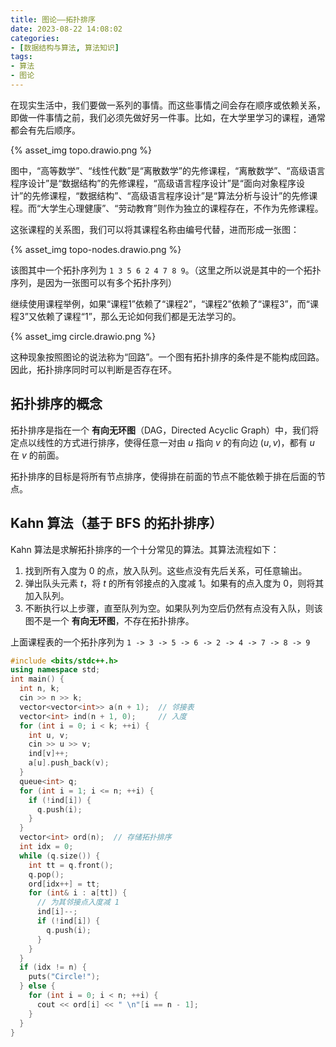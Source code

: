 ```yaml
---
title: 图论——拓扑排序
date: 2023-08-22 14:08:02
categories:
- [数据结构与算法, 算法知识]
tags:
- 算法
- 图论
---
```

在现实生活中，我们要做一系列的事情。而这些事情之间会存在顺序或依赖关系，即做一件事情之前，我们必须先做好另一件事。比如，在大学里学习的课程，通常都会有先后顺序。

<!-- more -->

{% asset_img topo.drawio.png %}

图中，“高等数学”、“线性代数”是“离散数学”的先修课程，“离散数学”、“高级语言程序设计”是“数据结构”的先修课程，“高级语言程序设计”是“面向对象程序设计”的先修课程，“数据结构”、“高级语言程序设计”是“算法分析与设计”的先修课程。而“大学生心理健康”、“劳动教育”则作为独立的课程存在，不作为先修课程。

这张课程的关系图，我们可以将其课程名称由编号代替，进而形成一张图：

{% asset_img topo-nodes.drawio.png %}

该图其中一个拓扑序列为 `1 3 5 6 2 4 7 8 9`。（这里之所以说是其中的一个拓扑序列，是因为一张图可以有多个拓扑序列）

继续使用课程举例，如果“课程1”依赖了“课程2”，“课程2”依赖了“课程3”，而“课程3”又依赖了课程“1”，那么无论如何我们都是无法学习的。

{% asset_img circle.drawio.png %}

这种现象按照图论的说法称为“回路”。一个图有拓扑排序的条件是不能构成回路。因此，拓扑排序同时可以判断是否存在环。

## 拓扑排序的概念

拓扑排序是指在一个 **有向无环图**（DAG，Directed Acyclic Graph）中，我们将定点以线性的方式进行排序，使得任意一对由 $u$ 指向 $v$ 的有向边 $(u,v)$，都有 $u$ 在 $v$ 的前面。

拓扑排序的目标是将所有节点排序，使得排在前面的节点不能依赖于排在后面的节点。

## Kahn 算法（基于 BFS 的拓扑排序）

Kahn 算法是求解拓扑排序的一个十分常见的算法。其算法流程如下：

1. 找到所有入度为 0 的点，放入队列。这些点没有先后关系，可任意输出。
2. 弹出队头元素 $t$，将 $t$ 的所有邻接点的入度减 1。如果有的点入度为 0，则将其加入队列。
3. 不断执行以上步骤，直至队列为空。如果队列为空后仍然有点没有入队，则该图不是一个 **有向无环图**，不存在拓扑排序。

上面课程表的一个拓扑序列为 `1 -> 3 -> 5 -> 6 -> 2 -> 4 -> 7 -> 8 -> 9`

```cpp
#include <bits/stdc++.h>
using namespace std;
int main() {
  int n, k;
  cin >> n >> k;
  vector<vector<int>> a(n + 1);  // 邻接表
  vector<int> ind(n + 1, 0);     // 入度
  for (int i = 0; i < k; ++i) {
    int u, v;
    cin >> u >> v;
    ind[v]++;
    a[u].push_back(v);
  }
  queue<int> q;
  for (int i = 1; i <= n; ++i) {
    if (!ind[i]) {
      q.push(i);
    }
  }
  vector<int> ord(n);  // 存储拓扑排序
  int idx = 0;
  while (q.size()) {
    int tt = q.front();
    q.pop();
    ord[idx++] = tt;
    for (int& i : a[tt]) {
      // 为其邻接点入度减 1
      ind[i]--;
      if (!ind[i]) {
        q.push(i);
      }
    }
  }
  if (idx != n) {
    puts("Circle!");
  } else {
    for (int i = 0; i < n; ++i) {
      cout << ord[i] << " \n"[i == n - 1];
    }
  }
}
```
